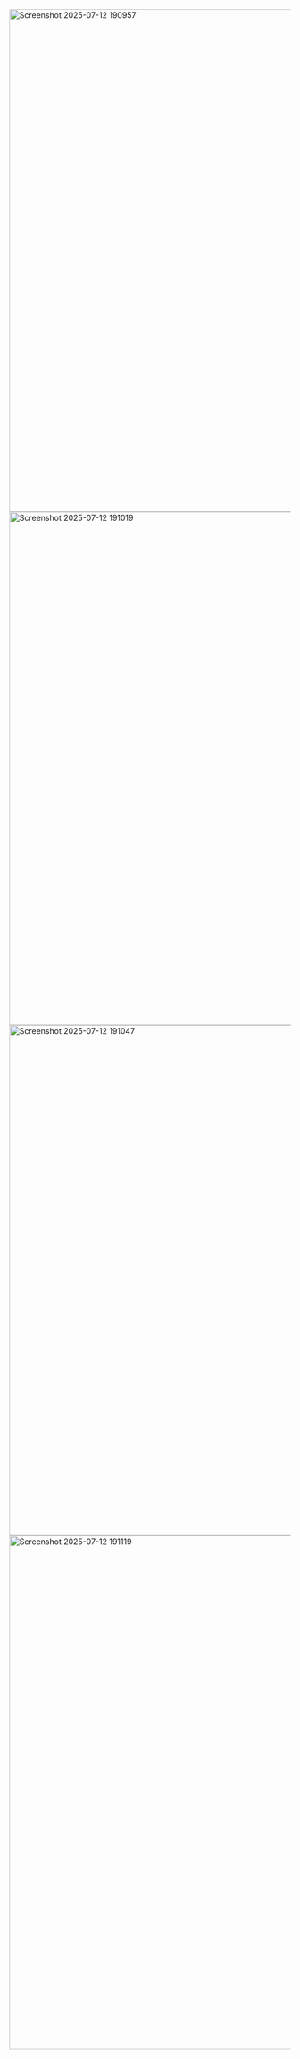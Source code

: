 <img width="1903" height="900" alt="Screenshot 2025-07-12 190957" src="https://github.com/user-attachments/assets/68f1af65-8b6f-49bc-b7e1-eb51241b53eb" />
<img width="1900" height="919" alt="Screenshot 2025-07-12 191019" src="https://github.com/user-attachments/assets/3ada4c0b-c0b8-4802-b1a1-af19d3842144" />
<img width="1898" height="914" alt="Screenshot 2025-07-12 191047" src="https://github.com/user-attachments/assets/919d3ced-56db-4c70-a1a0-f6cb0849a8a6" />
<img width="1896" height="920" alt="Screenshot 2025-07-12 191119" src="https://github.com/user-attachments/assets/74eb95e1-336c-4d99-8544-14d948ac4776" />
